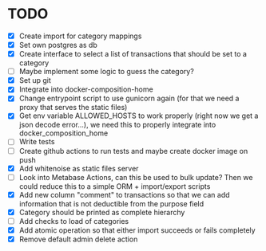 # TODO

* [X] Create import for category mappings
* [X] Set own postgres as db
* [X] Create interface to select a list of transactions that should be set to a category
* [ ] Maybe implement some logic to guess the category?
* [X] Set up git
* [X] Integrate into docker-composition-home
* [X] Change entrypoint script to use gunicorn again (for that we need a proxy that serves the static files)
* [X] Get env variable ALLOWED_HOSTS to work properly (right now we get a json decode error...), we need this to properly integrate into docker_composition_home
* [ ] Write tests
* [ ] Create github actions to run tests and maybe create docker image on push
* [X] Add whitenoise as static files server
* [ ] Look into Metabase Actions, can this be used to bulk update? Then we could reduce this to a simple ORM + import/export scripts
* [X] Add new column "comment" to transactions so that we can add information that is not deductible from the purpose field
* [X] Category should be printed as complete hierarchy
* [ ] Add checks to load of categories
* [X] Add atomic operation so that either import succeeds or fails completely
* [X] Remove default admin delete action
